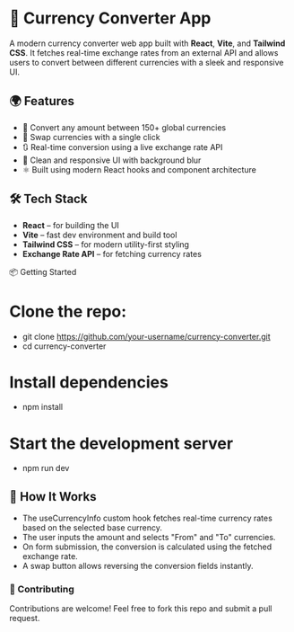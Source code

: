 # 💱 Currency Converter App

A modern currency converter web app built with **React**, **Vite**, and **Tailwind CSS**. It fetches real-time exchange rates from an external API and allows users to convert between different currencies with a sleek and responsive UI.

## 🌍 Features

- 🔁 Convert any amount between 150+ global currencies
- 🔄 Swap currencies with a single click
- 🔃 Real-time conversion using a live exchange rate API
- 🌟 Clean and responsive UI with background blur
- ⚛️ Built using modern React hooks and component architecture

## 🛠️ Tech Stack

- **React** – for building the UI
- **Vite** – fast dev environment and build tool
- **Tailwind CSS** – for modern utility-first styling
- **Exchange Rate API** – for fetching currency rates

📦 Getting Started
# Clone the repo:
- git clone https://github.com/your-username/currency-converter.git
- cd currency-converter

# Install dependencies
- npm install

# Start the development server
- npm run dev

## 🧠 How It Works
- The useCurrencyInfo custom hook fetches real-time currency rates based on the selected base currency.
- The user inputs the amount and selects "From" and "To" currencies.
- On form submission, the conversion is calculated using the fetched exchange rate.
- A swap button allows reversing the conversion fields instantly.

### 🤝 Contributing
Contributions are welcome! Feel free to fork this repo and submit a pull request.


